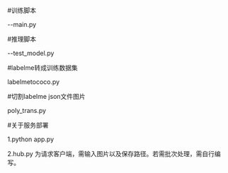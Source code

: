 #训练脚本

--main.py

#推理脚本 

--test_model.py

#labelme转成训练数据集

labelmetococo.py

#切割labelme json文件图片

poly_trans.py


#关于服务部署

1.python app.py

2.hub.py 为请求客户端，需输入图片以及保存路径。若需批次处理，需自行编写。